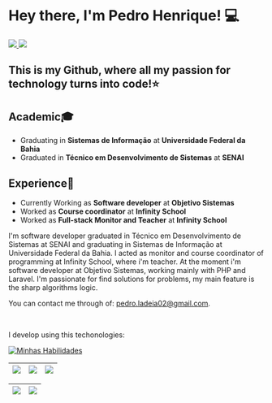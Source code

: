 <h1> Hey there, I'm Pedro Henrique! 💻</h1>

<div> 
     <a href = "mailto:pedro.ladeia02@gmail.com"><img src="https://img.shields.io/badge/Gmail-D14836?style=for-the-badge&logo=gmail&logoColor=white" target="_blank"</a>
     <a href="https://www.linkedin.com/in/pedro-ladeia/" target="_blank"><img src="https://img.shields.io/badge/-LinkedIn-%230077B5?style=for-the-badge&logo=linkedin&logoColor=white" target="_blank"></a>
 </div>
<h2 align="left">
  This is my Github, where all my passion for technology turns into code!⭐️
</h2>
<h2>Academic🎓</h2>
<ul> 
     <li>Graduating in <strong>Sistemas de Informação</strong> at <strong>Universidade Federal da Bahia</strong></li>
     <li>Graduated in <strong>Técnico em Desenvolvimento de Sistemas</strong> at <strong>SENAI</strong></li>
</ul>

<h2>Experience💼</h2>
<ul>
     <li>Currently Working as <strong>Software developer</strong> at <strong>Objetivo Sistemas</strong> </li>
     <li>Worked as <strong>Course coordinator</strong> at <strong>Infinity School</strong> </li>
     <li>Worked as <strong>Full-stack Monitor and Teacher</strong> at <strong>Infinity School</strong> </li>
</ul>
          
<p>I'm software developer graduated in Técnico em Desenvolvimento de Sistemas at SENAI and graduating in Sistemas de Informação at Universidade Federal da Bahia. I acted as monitor and course coordinator of programming at Infinity School, where i'm teacher. At the moment i'm software developer at Objetivo Sistemas, working mainly with PHP and Laravel. I'm passionate for find solutions for problems, my main feature is the sharp algorithms logic.</p>

<p>You can contact me through of: <a href="mailto:pedro.ladeia02@gmail.com">pedro.ladeia02@gmail.com</a>.</p> 
<br>

<p>I develop using this techonologies: </p>
<div align="left">

[![Minhas Habilidades](https://skillicons.dev/icons?i=html,css,js,ts,php,laravel,bootstrap,tailwind,nodejs,react,next,java,spring,python,mysql,mongodb
)](https://skillicons.dev)

  </div>
  
  | ![](http://github-profile-summary-cards.vercel.app/api/cards/stats?username=pedro-ladeia&theme=nord_dark) | ![](http://github-profile-summary-cards.vercel.app/api/cards/repos-per-language?username=pedro-ladeia&hide=Html&theme=nord_dark) | ![](http://github-profile-summary-cards.vercel.app/api/cards/most-commit-language?username=pedro-ladeia&theme=nord_dark) |
| :-: | :-: | :-: |

| ![](http://github-profile-summary-cards.vercel.app/api/cards/profile-details?username=pedro-ladeia&theme=nord_dark) | ![](https://github-readme-streak-stats.herokuapp.com/?user=pedroladeia&hide_border=true&date_format=M%20j%5B%2C%20Y%5D&background=2D3742&stroke=2D3742&ring=6bbbca&fire=6bbbca&currStreakNum=fff&sideNums=6bbbca&currStreakLabel=6bbbca&sideLabels=fff&dates=fff) |
| :-: | :-: |
